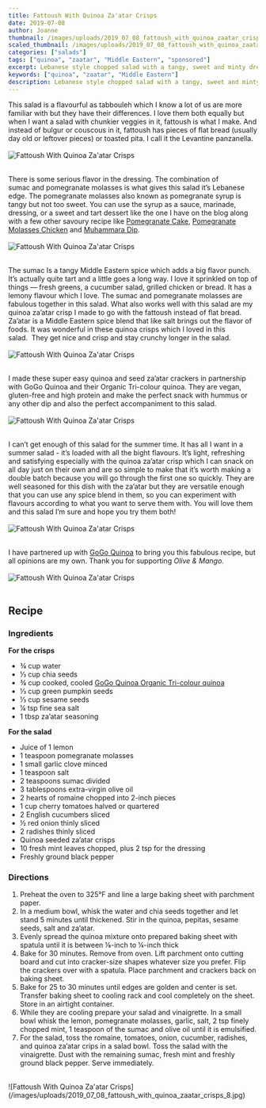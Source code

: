 ```yaml
---
title: Fattoush With Quinoa Za'atar Crisps
date: 2019-07-08
author: Joanne
thumbnail: /images/uploads/2019_07_08_fattoush_with_quinoa_zaatar_crisps_1.jpg
scaled_thumbnail: /images/uploads/2019_07_08_fattoush_with_quinoa_zaatar_crisps_0.jpg
categories: ["salads"]
tags: ["quinoa", "zaatar", "Middle Eastern", "sponsored"]
excerpt: Lebanese style chopped salad with a tangy, sweet and minty dressing and quinoa seeded za’atar crisps. 
keywords: ["quinoa", "zaatar", "Middle Eastern"]
description: Lebanese style chopped salad with a tangy, sweet and minty dressing and quinoa seeded za’atar crisps. 
---
```


This salad is a flavourful as tabbouleh which I know a lot of us are more familiar with but they have their differences. I love them both equally but when I want a salad with chunkier veggies in it, fattoush is what I make. And instead of bulgur or couscous in it, fattoush has pieces of flat bread (usually day old or leftover pieces) or toasted pita. I call it the Levantine panzanella. 
</br>
</br>
![Fattoush With Quinoa Za'atar Crisps](/images/uploads/2019_07_08_fattoush_with_quinoa_zaatar_crisps_2.jpg)
</br>
</br>

There is some serious flavor in the dressing. The combination of sumac and pomegranate molasses is what gives this salad it’s Lebanese edge. The pomegranate molasses also known as pomegranate syrup is tangy but not too sweet. You can use the syrup as a sauce, marinade, dressing, or a sweet and tart dessert like the one I have on the blog along with a few other savoury recipe like <span class="highlight"><a rel="nofollow" href="https://www.oliveandmango.com/pomegranate-cake-with-a-orange-blossom-whip-cream-frosting/">Pomegranate Cake</a></span>, <span class="highlight"><a rel="nofollow" href="https://www.oliveandmango.com/one-pan-pomegranate-molasses-chicken-and-potatoes/">Pomegranate Molasses Chicken</a></span> and <span class="highlight"><a rel="nofollow" href="https://www.oliveandmango.com/muhammara-dip-red-pepper-and-walnut-spread/">Muhammara Dip</a></span>.
</br>
</br>
![Fattoush With Quinoa Za'atar Crisps](/images/uploads/2019_07_08_fattoush_with_quinoa_zaatar_crisps_3.jpg)
</br>
</br>

The sumac Is a tangy Middle Eastern spice which adds a big flavor punch. It’s actually quite tart and a little goes a long way. I love it sprinkled on top of things — fresh greens, a cucumber salad, grilled chicken or bread. It has a lemony flavour which I love. The sumac and pomegranate molasses are fabulous together in this salad. What also works well with this salad are my quinoa za’atar crisp I made to go with the fattoush instead of flat bread. Za’atar is a Middle Eastern spice blend that like salt brings out the flavor of foods. It was wonderful in these quinoa crisps which I loved in this salad.  They get nice and crisp and stay crunchy longer in the salad.
</br>
</br>
![Fattoush With Quinoa Za'atar Crisps](/images/uploads/2019_07_08_fattoush_with_quinoa_zaatar_crisps_4.jpg)
</br>
</br>

I made these super easy quinoa and seed za’atar crackers in partnership with GoGo Quinoa and their Organic Tri-colour quinoa. They are vegan, gluten-free and high protein and make the perfect snack with hummus or any other dip and also the perfect accompaniment to this salad.  
</br>
</br>
![Fattoush With Quinoa Za'atar Crisps](/images/uploads/2019_07_08_fattoush_with_quinoa_zaatar_crisps_5.jpg)
</br>
</br>

I can’t get enough of this salad for the summer time. It has all I want in a summer salad - it’s loaded with all the bight flavours. It’s light, refreshing and satisfying especially with the quinoa za’atar crisp which I can snack on all day just on their own and are so simple to make that it’s worth making a double batch because you will go through the first one so quickly. They are well seasoned for this dish with the za’atar but they are versatile enough that you can use any spice blend in them, so you can experiment with flavours according to what you want to serve them with. You will love them and this salad I’m sure and hope you try them both!
</br>
</br>
![Fattoush With Quinoa Za'atar Crisps](/images/uploads/2019_07_08_fattoush_with_quinoa_zaatar_crisps_6.jpg)
</br>
</br>

I have partnered up with <span class="highlight"><a rel="nofollow" href="https://www.gogoquinoa.com">GoGo Quinoa</a></span> to bring you this fabulous recipe, but all opinions are my own. Thank you for supporting _Olive & Mango_.
</br>
</br>
![Fattoush With Quinoa Za'atar Crisps](/images/uploads/2019_07_08_fattoush_with_quinoa_zaatar_crisps_7.jpg)
</br>
</br>

## Recipe
### Ingredients

__For the crisps__

* <span itemprop="ingredients"> ¾ cup water</span>
* <span itemprop="ingredients"> ⅓ cup chia seeds</span>
* <span itemprop="ingredients"> ¾ cup cooked, cooled <span class="highlight"><a rel="nofollow" href="https://www.gogoquinoa.com/products/organic-tri-color-royal-quinoa/">GoGo Quinoa Organic Tri-colour quinoa</a></span> </span>
* <span itemprop="ingredients"> ⅓ cup green pumpkin seeds</span>
* <span itemprop="ingredients"> ⅓ cup sesame seeds</span>
* <span itemprop="ingredients"> ¼ tsp fine sea salt</span>
* <span itemprop="ingredients"> 1 tbsp za’atar seasoning </span>

__For the salad__

* <span itemprop="ingredients"> Juice of 1 lemon</span>
* <span itemprop="ingredients"> 1 teaspoon pomegranate molasses</span>
* <span itemprop="ingredients"> 1 small garlic clove minced </span>
* <span itemprop="ingredients"> 1 teaspoon salt</span>
* <span itemprop="ingredients"> 2 teaspoons sumac divided</span>
* <span itemprop="ingredients"> 3 tablespoons extra-virgin olive oil</span>
* <span itemprop="ingredients"> 2 hearts of romaine chopped into 2-inch pieces</span>
* <span itemprop="ingredients"> 1 cup cherry tomatoes halved or quartered</span>
* <span itemprop="ingredients"> 2 English cucumbers sliced </span>
* <span itemprop="ingredients"> &frac12; red onion thinly sliced</span>
* <span itemprop="ingredients"> 2 radishes thinly sliced</span>
* <span itemprop="ingredients"> Quinoa seeded za’atar crisps </span>
* <span itemprop="ingredients"> 10 fresh mint leaves chopped, plus 2 tsp for the dressing </span>
* <span itemprop="ingredients"> Freshly ground black pepper</span>

### Directions 

1. Preheat the oven to 325°F and line a large baking sheet with parchment paper.
2. In a medium bowl, whisk the water and chia seeds together and let stand 5 minutes until thickened. Stir in the quinoa, pepitas, sesame seeds, salt and za’atar. 
3. Evenly spread the quinoa mixture onto prepared baking sheet with spatula until it is between ⅛-inch to ¼-inch thick
4. Bake for 30 minutes. Remove from oven. Lift parchment onto cutting board and cut into cracker-size shapes whatever size you prefer. Flip the crackers over with a spatula. Place parchment and crackers back on baking sheet.
5. Bake for 25 to 30 minutes until edges are golden and center is set. Transfer baking  sheet to cooling rack and cool completely on the sheet. Store in an airtight container.
6. While they are cooling prepare your salad and vinaigrette. In a small bowl whisk the lemon, pomegranate molasses, garlic, salt, 2 tsp finely chopped mint, 1 teaspoon of the sumac and olive oil until it is emulsified.
7. For the salad, toss the romaine, tomatoes, onion, cucumber, radishes, and quinoa za’atar crips in a salad bowl. Toss the salad with the vinaigrette. Dust with the remaining sumac, fresh mint and freshly ground black pepper. Serve immediately.

</br>
![Fattoush With Quinoa Za'atar Crisps](/images/uploads/2019_07_08_fattoush_with_quinoa_zaatar_crisps_8.jpg)